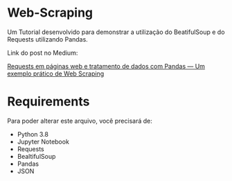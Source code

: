 # Web-Scraping
 
Um Tutorial desenvolvido para demonstrar a utilização do BeatifulSoup e do Requests utilizando Pandas.

Link do post no Medium:

[Requests em páginas web e tratamento de dados com Pandas — Um exemplo prático de Web Scraping](https://medium.com/ramones-py/requests-em-p%C3%A1ginas-web-e-tratamento-de-dados-com-pandas-um-exemplo-pr%C3%A1tico-de-web-scraping-c16315a7771b)

# Requirements
Para poder alterar este arquivo, você precisará de:

* Python 3.8
* Jupyter Notebook
* Requests
* BealtifulSoup
* Pandas
* JSON

